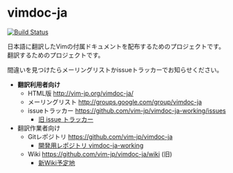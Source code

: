 # vimdoc-ja

[![Build Status](https://travis-ci.org/vim-jp/vimdoc-ja.svg?branch=devel)](https://travis-ci.org/vim-jp/vimdoc-ja)

日本語に翻訳したVimの付属ドキュメントを配布するためのプロジェクトです。
翻訳するためのプロジェクトです。

間違いを見つけたらメーリングリストかissueトラッカーでお知らせください。

- **翻訳利用者向け**
  - HTML版 http://vim-jp.org/vimdoc-ja/
  - メーリングリスト http://groups.google.com/group/vimdoc-ja
  - issueトラッカー https://github.com/vim-jp/vimdoc-ja-working/issues
    - [旧 issue トラッカー](https://github.com/vim-jp/vimdoc-ja/issues)
- 翻訳作業者向け
  - Gitレポジトリ https://github.com/vim-jp/vimdoc-ja
    - [開発用レポジトリ vimdoc-ja-working](https://github.com/vim-jp/vimdoc-ja-working)
  - Wiki https://github.com/vim-jp/vimdoc-ja/wiki (旧)
    - [新Wiki予定地](https://github.com/vim-jp/vimdoc-ja-working/wiki)
